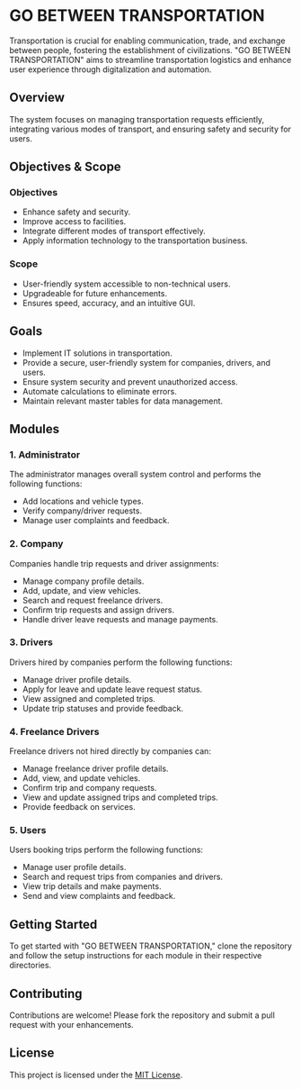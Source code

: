 # GO BETWEEN TRANSPORTATION

Transportation is crucial for enabling communication, trade, and exchange between people, fostering the establishment of civilizations. "GO BETWEEN TRANSPORTATION" aims to streamline transportation logistics and enhance user experience through digitalization and automation.

## Overview

The system focuses on managing transportation requests efficiently, integrating various modes of transport, and ensuring safety and security for users.

## Objectives & Scope

### Objectives

- Enhance safety and security.
- Improve access to facilities.
- Integrate different modes of transport effectively.
- Apply information technology to the transportation business.

### Scope

- User-friendly system accessible to non-technical users.
- Upgradeable for future enhancements.
- Ensures speed, accuracy, and an intuitive GUI.

## Goals

- Implement IT solutions in transportation.
- Provide a secure, user-friendly system for companies, drivers, and users.
- Ensure system security and prevent unauthorized access.
- Automate calculations to eliminate errors.
- Maintain relevant master tables for data management.

## Modules

### 1. Administrator

The administrator manages overall system control and performs the following functions:
- Add locations and vehicle types.
- Verify company/driver requests.
- Manage user complaints and feedback.

### 2. Company

Companies handle trip requests and driver assignments:
- Manage company profile details.
- Add, update, and view vehicles.
- Search and request freelance drivers.
- Confirm trip requests and assign drivers.
- Handle driver leave requests and manage payments.

### 3. Drivers

Drivers hired by companies perform the following functions:
- Manage driver profile details.
- Apply for leave and update leave request status.
- View assigned and completed trips.
- Update trip statuses and provide feedback.

### 4. Freelance Drivers

Freelance drivers not hired directly by companies can:
- Manage freelance driver profile details.
- Add, view, and update vehicles.
- Confirm trip and company requests.
- View and update assigned trips and completed trips.
- Provide feedback on services.

### 5. Users

Users booking trips perform the following functions:
- Manage user profile details.
- Search and request trips from companies and drivers.
- View trip details and make payments.
- Send and view complaints and feedback.

## Getting Started

To get started with "GO BETWEEN TRANSPORTATION," clone the repository and follow the setup instructions for each module in their respective directories.

## Contributing

Contributions are welcome! Please fork the repository and submit a pull request with your enhancements.

## License

This project is licensed under the [MIT License](link-to-license).
